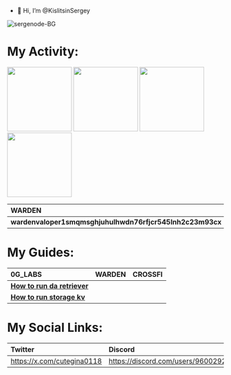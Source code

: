 - 👋 Hi, I’m @KislitsinSergey

![sergenode-BG](https://github.com/user-attachments/assets/1a945ed1-0f81-41c1-b66e-2aafe9cc538c)

# My Activity:

<img src="https://github.com/user-attachments/assets/4a74dbf7-fa03-4501-90d2-a44f356dabed" width=150>
<img src="https://github.com/user-attachments/assets/2aa987bf-f6d0-4fee-8cdc-7e53c44c7f8d" width=150>
<img src="https://github.com/user-attachments/assets/5de6d682-3e50-4930-a34c-b08b58cc602d" width=150>
<img src="https://github.com/user-attachments/assets/c1eb2e50-8334-4967-bd68-c78665ce02f8" width=150>


|**WARDEN**|**CROSSFI**|**LAVA**|**0G_LABS**|
|:---------|:----------|:-------|:----------|
|**wardenvaloper1smqmsghjuhulhwdn76rfjcr545lnh2c23m93cx**|**mxvaloper1slz0ta8j82rhpmyk66vge3fw34gye8qycqzjrd**|**lava@valoper1pz9hv2g4rryj0l56k3zfwuhgzx82226eh3a6w4**|**0gvaloper1n2aeup8ctyzh0d2kuaapgxldve3zju7a8nlema**|

# My Guides:

|**0G_LABS**|**WARDEN**|**CROSSFI**|
|:------|:-----|:------|
|[**How to run da retriever**](https://github.com/KislitsinSergey/how-to-run-da-retriever)|||
|[**How to run storage kv**](https://github.com/KislitsinSergey/how-to-run-storage-kv)|||

# My Social Links:

|**Twitter**|**Discord**|**Medium**|
|:------|:------|:-----|
|https://x.com/cutegina0118|https://discord.com/users/960029203468795914|https://medium.com/@sergenode|
